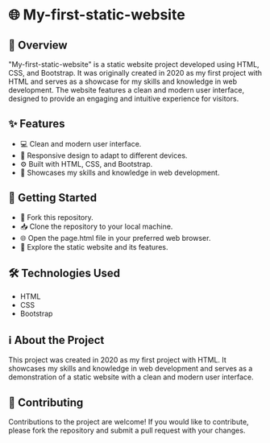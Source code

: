 # 🌐 My-first-static-website

## 📖 Overview

"My-first-static-website" is a static website project developed using HTML, CSS, and Bootstrap. It was originally created in 2020 as my first project with HTML and serves as a showcase for my skills and knowledge in web development. The website features a clean and modern user interface, designed to provide an engaging and intuitive experience for visitors.

## ✨ Features

- 💻 Clean and modern user interface.
- 📱 Responsive design to adapt to different devices.
- ⚙️ Built with HTML, CSS, and Bootstrap.
- 🌈 Showcases my skills and knowledge in web development.

## 🚀 Getting Started

- 🍴 Fork this repository.
- 📥 Clone the repository to your local machine.
- 🌐 Open the page.html file in your preferred web browser.
- 🎉 Explore the static website and its features.

## 🛠️ Technologies Used

- HTML
- CSS
- Bootstrap

## ℹ️ About the Project

This project was created in 2020 as my first project with HTML. It showcases my skills and knowledge in web development and serves as a demonstration of a static website with a clean and modern user interface.

## 🤝 Contributing

Contributions to the project are welcome! If you would like to contribute, please fork the repository and submit a pull request with your changes.

